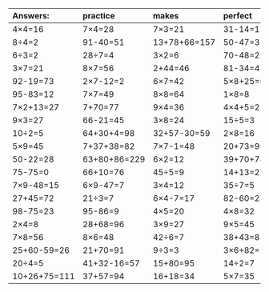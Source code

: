 | Answers: | practice | makes | perfect | ! |
| :--- | :--- | :--- | :--- | :--- |
| 4×4=16 | 7×4=28 | 7×3=21 | 31-14=17 | 20÷5=4 | 
| 8÷4=2 | 91-40=51 | 13+78+66=157 | 50-47=3 | 18÷3=6 | 
| 6÷3=2 | 28÷7=4 | 3×2=6 | 70-48=22 | 4×3=12 | 
| 3×7=21 | 8×7=56 | 2+44=46 | 81-34=47 | 18+70+32=120 | 
| 92-19=73 | 2×7-12=2 | 6×7=42 | 5×8+25=65 | 6×8=48 | 
| 95-83=12 | 7×7=49 | 8×8=64 | 1×8=8 | 10+18=28 | 
| 7×2+13=27 | 7+70=77 | 9×4=36 | 4×4+5=21 | 36-33=3 | 
| 9×3=27 | 66-21=45 | 3×8=24 | 15÷5=3 | 3×5+45=60 | 
| 10÷2=5 | 64+30+4=98 | 32+57-30=59 | 2×8=16 | 39-36=3 | 
| 5×9=45 | 7+37+38=82 | 7×7-1=48 | 20+73=93 | 61+97+64=222 | 
| 50-22=28 | 63+80+86=229 | 6×2=12 | 39+70+78=187 | 6×8-32=16 | 
| 75-75=0 | 66+10=76 | 45÷5=9 | 14+13=27 | 2×7=14 | 
| 7×9-48=15 | 6×9-47=7 | 3×4=12 | 35÷7=5 | 88+78-41=125 | 
| 27+45=72 | 21÷3=7 | 6×4-7=17 | 82-60=22 | 67-29=38 | 
| 98-75=23 | 95-86=9 | 4×5=20 | 4×8=32 | 4+28=32 | 
| 2×4=8 | 28+68=96 | 3×9=27 | 9×5=45 | 93-52=41 | 
| 7×8=56 | 8×6=48 | 42÷6=7 | 38+43=81 | 7×2=14 | 
| 25+60-59=26 | 21+70=91 | 9÷3=3 | 3×6+82=100 | 20+72=92 | 
| 20÷4=5 | 41+32-16=57 | 15+80=95 | 14÷2=7 | 44-38=6 | 
| 10+26+75=111 | 37+57=94 | 16+18=34 | 5×7=35 | 22+13=35 | 
